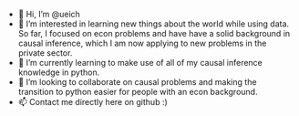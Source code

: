 - 👋 Hi, I’m @ueich
- 👀 I’m interested in learning new things about the world while using data. So far, I focused on econ problems and have have a solid background in causal inference, which I am now applying to new problems in the private sector.
- 🌱 I’m currently learning to make use of all of my causal inference knowledge in python.
- 💞️ I’m looking to collaborate on causal problems and making the transition to python easier for people with an econ background.
- 📫 Contact me directly here on github :)

